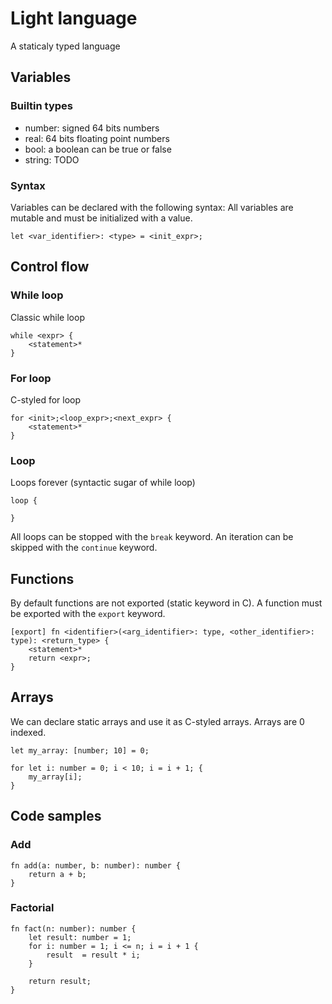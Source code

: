 # Light language
A staticaly typed language

## Variables
### Builtin types

* number: signed 64 bits numbers
* real: 64 bits floating point numbers
* bool: a boolean can be true or false
* string: TODO

### Syntax

Variables can be declared with the following syntax:
All variables are mutable and must be initialized with a value.

```
let <var_identifier>: <type> = <init_expr>;
```

## Control flow

### While loop

Classic while loop

```
while <expr> {
    <statement>*
}
```

### For loop
C-styled for loop

```
for <init>;<loop_expr>;<next_expr> {
    <statement>*
}
```

### Loop

Loops forever (syntactic sugar of while loop)

```
loop {

}
```

All loops can be stopped with the `break` keyword. An iteration can be skipped
with the `continue` keyword.

## Functions

By default functions are not exported (static keyword in C). A function must be
exported with the `export` keyword.

```
[export] fn <identifier>(<arg_identifier>: type, <other_identifier>: type): <return_type> {
    <statement>*
    return <expr>;
}

```

## Arrays

We can declare static arrays and use it as C-styled arrays. Arrays are 0 indexed.

```
let my_array: [number; 10] = 0;

for let i: number = 0; i < 10; i = i + 1; {
    my_array[i];
}
```

## Code samples

### Add

```
fn add(a: number, b: number): number {
    return a + b;
}
```

### Factorial

```
fn fact(n: number): number {
    let result: number = 1;
    for i: number = 1; i <= n; i = i + 1 {
        result  = result * i;
    }

    return result;
}

```
